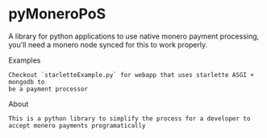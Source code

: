 # pyMoneroPoS
A library for python applications to use native monero payment processing, you'll need a monero node synced for this to work properly.

Examples

    Checkout `starletteExample.py` for webapp that uses starlette ASGI + mongodb to 
    be a payment processor

About

    This is a python library to simplify the process for a developer to accept monero payments programatically